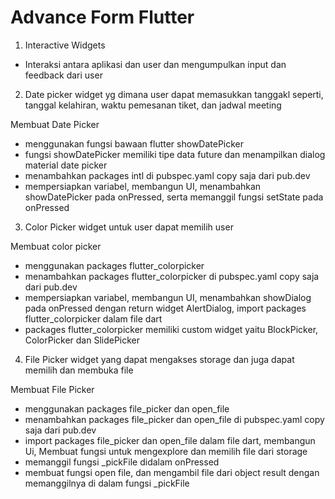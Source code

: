 # Advance Form Flutter

1. Interactive Widgets
- Interaksi antara aplikasi dan user dan mengumpulkan input dan feedback dari user

2. Date picker widget yg dimana user dapat memasukkan tanggakl seperti, tanggal kelahiran, waktu pemesanan tiket, dan jadwal meeting

Membuat Date Picker 
- menggunakan fungsi bawaan flutter showDatePicker
- fungsi showDatePicker memiliki tipe data future dan menampilkan dialog material date picker
- menambahkan packages intl di pubspec.yaml copy saja dari pub.dev
- mempersiapkan variabel, membangun UI, menambahkan showDatePicker pada onPressed, serta memanggil fungsi setState pada onPressed 

3. Color Picker widget untuk user dapat memilih user

Membuat color picker
- menggunakan packages flutter_colorpicker
- menambahkan packages flutter_colorpicker di pubspec.yaml copy saja dari pub.dev
- mempersiapkan variabel, membangun UI, menambahkan showDialog pada onPressed dengan return widget AlertDialog, import packages flutter_colorpicker dalam file dart
- packages flutter_colorpicker memiliki custom widget yaitu BlockPicker, ColorPicker dan SlidePicker

4. File Picker widget yang dapat mengakses storage dan juga dapat memilih dan membuka file

Membuat File Picker
- menggunakan packages file_picker dan open_file
- menambahkan packages file_picker dan open_file di pubspec.yaml copy saja dari pub.dev
- import packages file_picker dan open_file dalam file dart, membangun Ui, Membuat fungsi untuk mengexplore dan memilih file dari storage
- memanggil fungsi _pickFile didalam onPressed
- membuat fungsi open file, dan mengambil file dari object result dengan memanggilnya di dalam fungsi _pickFile
